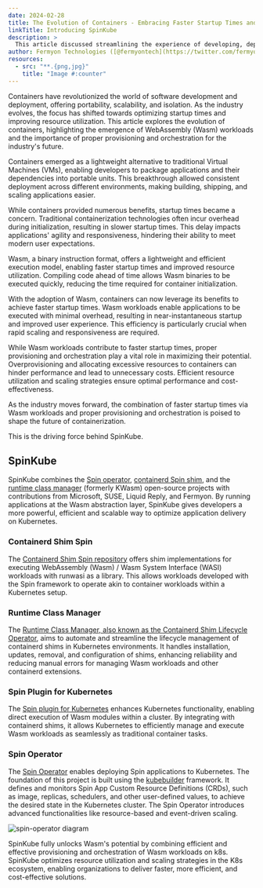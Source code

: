 ```yaml
---
date: 2024-02-28
title: The Evolution of Containers - Embracing Faster Startup Times and Efficient Orchestration with Wasm Workloads.
linkTitle: Introducing SpinKube
description: >
  This article discussed streamlining the experience of developing, deploying, and operating Wasm workloads on Kubernetes, through the use of SpinKube.
author: Fermyon Technologies ([@fermyontech](https://twitter.com/fermyontech))
resources:
  - src: "**.{png,jpg}"
    title: "Image #:counter"
---
```


Containers have revolutionized the world of software development and deployment, offering portability, scalability, and isolation. As the industry evolves, the focus has shifted towards optimizing startup times and improving resource utilization. This article explores the evolution of containers, highlighting the emergence of WebAssembly (Wasm) workloads and the importance of proper provisioning and orchestration for the industry's future.

Containers emerged as a lightweight alternative to traditional Virtual Machines (VMs), enabling developers to package applications and their dependencies into portable units. This breakthrough allowed consistent deployment across different environments, making building, shipping, and scaling applications easier.

While containers provided numerous benefits, startup times became a concern. Traditional containerization technologies often incur overhead during initialization, resulting in slower startup times. This delay impacts applications' agility and responsiveness, hindering their ability to meet modern user expectations.

Wasm, a binary instruction format, offers a lightweight and efficient execution model, enabling faster startup times and improved resource utilization. Compiling code ahead of time allows Wasm binaries to be executed quickly, reducing the time required for container initialization.

With the adoption of Wasm, containers can now leverage its benefits to achieve faster startup times. Wasm workloads enable applications to be executed with minimal overhead, resulting in near-instantaneous startup and improved user experience. This efficiency is particularly crucial when rapid scaling and responsiveness are required.

While Wasm workloads contribute to faster startup times, proper provisioning and orchestration play a vital role in maximizing their potential. Overprovisioning and allocating excessive resources to containers can hinder performance and lead to unnecessary costs. Efficient resource utilization and scaling strategies ensure optimal performance and cost-effectiveness.

As the industry moves forward, the combination of faster startup times via Wasm workloads and proper provisioning and orchestration is poised to shape the future of containerization.

This is the driving force behind SpinKube. 

## SpinKube

SpinKube combines the <a href="https://github.com/spinkube/spin-operator">Spin operator</a>, <a href="https://github.com/spinkube/containerd-shim-spin">containerd Spin shim</a>, and the <a href="https://github.com/spinkube/runtime-class-manager">runtime class manager</a> (formerly KWasm) open-source projects with contributions from Microsoft, SUSE, Liquid Reply, and Fermyon. By running applications at the Wasm abstraction layer, SpinKube gives developers a more powerful, efficient and scalable way to optimize application delivery on Kubernetes.

### Containerd Shim Spin
The [Containerd Shim Spin repository](https://github.com/spinkube/containerd-shim-spin) offers shim implementations for executing WebAssembly (Wasm) / Wasm System Interface (WASI) workloads with runwasi as a library. This allows workloads developed with the Spin framework to operate akin to container workloads within a Kubernetes setup.

### Runtime Class Manager
The [Runtime Class Manager, also known as the Containerd Shim Lifecycle Operator](https://github.com/spinkube/runtime-class-manager), aims to automate and streamline the lifecycle management of containerd shims in Kubernetes environments. It handles installation, updates, removal, and configuration of shims, enhancing reliability and reducing manual errors for managing Wasm workloads and other containerd extensions.

### Spin Plugin for Kubernetes
The [Spin plugin for Kubernetes](https://github.com/spinkube/spin-plugin-kube) enhances Kubernetes functionality, enabling direct execution of Wasm modules within a cluster. By integrating with containerd shims, it allows Kubernetes to efficiently manage and execute Wasm workloads as seamlessly as traditional container tasks.

### Spin Operator
The [Spin Operator](https://github.com/spinkube/spin-operator/) enables deploying Spin applications to Kubernetes. The foundation of this project is built using the [kubebuilder](https://github.com/kubernetes-sigs/kubebuilder) framework. It defines and monitors Spin App Custom Resource Definitions (CRDs), such as image, replicas, schedulers, and other user-defined values, to achieve the desired state in the Kubernetes cluster. The Spin Operator introduces advanced functionalities like resource-based and event-driven scaling.

![spin-operator diagram](https://github.com/spinkube/spin-operator/assets/686194/bf07365f-1d07-421a-864f-d77c0a27a764)

SpinKube fully unlocks Wasm's potential by combining efficient and effective provisioning and orchestration of Wasm workloads on k8s. SpinKube optimizes resource utilization and scaling strategies in the K8s ecosystem, enabling organizations to deliver faster, more efficient, and cost-effective solutions.